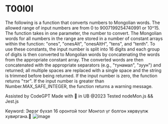 # T00l0l
  The following is a function that converts numbers to Mongolian words. The allowed range of input numbers are from 0 to 9007199254740991 or 10^15. The function takes in one parameter, the number to convert. The Mongolian words for all numbers in the range are stored in a number of constant arrays within the function: "ones", "onesAlt", "onesAltH", "tens", and "tenth". To use these constants, the input number is split into 16 digits and each group of digits is then converted to Mongolian words by concatenating the words from the appropriate constant array. The converted words are then concatenated with the appropriate separators (e.g., "тунамал", "зуун") and returned; all multiple spaces are replaced with a single space and the string is trimmed before being returned. If the input number is zero, the function returns "тэг". If the input number is greater than Number.MAX_SAFE_INTEGER, the function returns a warning message.

Assisted by CodeGPT
Made with 💝 in UB @2023
Tested nodeMon.js && Jest.js

Keyword: Эерэг бүхэл 16 оронтой тоог Монгол үг болгон хөрвүүлж хувиргана.👹
![image](https://user-images.githubusercontent.com/87542210/228274240-a3488110-93c5-42df-8f03-cc6ec19740c8.png)
